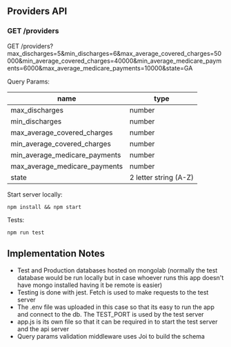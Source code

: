 ## Providers API

### GET /providers
GET /providers?max_discharges=5&min_discharges=6&max_average_covered_charges=50000&min_average_covered_charges=40000&min_average_medicare_payments=6000&max_average_medicare_payments=10000&state=GA

Query Params:

| name | type |
|-------|------|
|max_discharges| number |
|min_discharges| number |
|max_average_covered_charges| number |
|min_average_covered_charges| number |
|min_average_medicare_payments| number |
|max_average_medicare_payments| number |
|state| 2 letter string (A-Z) |

Start server locally:
```
npm install && npm start
```

Tests:
```
npm run test
```

## Implementation Notes
- Test and Production databases hosted on mongolab
(normally the test database would be run locally but in case whoever runs this app doesn't have mongo installed having it be remote is easier)
- Testing is done with jest. Fetch is used to make requests to the test server
- The .env file was uploaded in this case so that its easy to run the app and connect to the db. The TEST_PORT is used by the test server
- app.js is its own file so that it can be required in to start the test server and the api server
- Query params validation middleware uses Joi to build the schema
